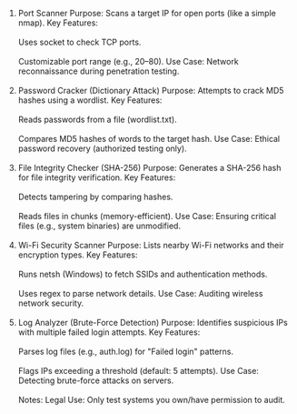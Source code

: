 1. Port Scanner
Purpose: Scans a target IP for open ports (like a simple nmap).
Key Features:
<br></br>
Uses socket to check TCP ports.
<br></br>
Customizable port range (e.g., 20–80).
Use Case: Network reconnaissance during penetration testing.
<br></br>
2. Password Cracker (Dictionary Attack)
Purpose: Attempts to crack MD5 hashes using a wordlist.
Key Features:
<br></br>
Reads passwords from a file (wordlist.txt).
<br></br>
Compares MD5 hashes of words to the target hash.
Use Case: Ethical password recovery (authorized testing only).
<br></br>
3. File Integrity Checker (SHA-256)
Purpose: Generates a SHA-256 hash for file integrity verification.
Key Features:
<br></br>
Detects tampering by comparing hashes.
<br></br>
Reads files in chunks (memory-efficient).
Use Case: Ensuring critical files (e.g., system binaries) are unmodified.
<br></br>
4. Wi-Fi Security Scanner
Purpose: Lists nearby Wi-Fi networks and their encryption types.
Key Features:
<br></br>
Runs netsh (Windows) to fetch SSIDs and authentication methods.
<br></br>
Uses regex to parse network details.
Use Case: Auditing wireless network security.
<br></br>
5. Log Analyzer (Brute-Force Detection)
Purpose: Identifies suspicious IPs with multiple failed login attempts.
Key Features:
<br></br>
Parses log files (e.g., auth.log) for "Failed login" patterns.
<br></br>
Flags IPs exceeding a threshold (default: 5 attempts).
Use Case: Detecting brute-force attacks on servers.
<br></br>
Notes:
Legal Use: Only test systems you own/have permission to audit.
